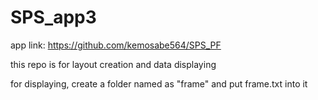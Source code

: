 # SPS_app3
app link: https://github.com/kemosabe564/SPS_PF

this repo is for layout creation and data displaying

for displaying, create a folder named as "frame" and put frame.txt into it
